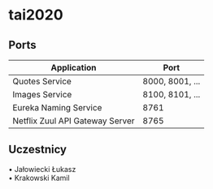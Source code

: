 # tai2020

## Ports

|     Application       |     Port          |
| ------------- | ------------- |
| Quotes Service | 8000, 8001, ... |
| Images Service | 8100, 8101, ... |
| Eureka Naming Service | 8761 |
| Netflix Zuul API Gateway Server | 8765 |


<h2>Uczestnicy</h2>
• Jałowiecki Łukasz <br/>
• Krakowski Kamil <br>

